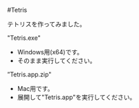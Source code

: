 #Tetris

テトリスを作ってみました。

"Tetris.exe"
- Windows用(x64)です。
- そのまま実行してください。

”Tetris.app.zip"
- Mac用です。
- 展開して"Tetris.app"を実行してください。

